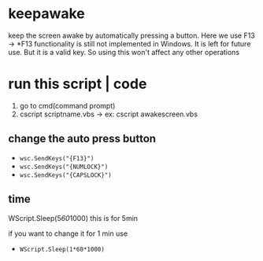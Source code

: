 # keepawake

keep the screen awake by automatically pressing a button. Here we use F13 -> \*F13 functionality is still not implemented in Windows. It is left for future use. But it is a valid key. So using this won't affect any other operations

# run this script | code

1. go to cmd(command prompt)
2. cscript scriptname.vbs -> ex: cscript awakescreen.vbs

## change the auto press button

- `wsc.SendKeys("{F13}")`
- `wsc.SendKeys("{NUMLOCK}")`
- `wsc.SendKeys("{CAPSLOCK}")`

## time

WScript.Sleep(5*60*1000)
this is for 5min

if you want to change it for 1 min use

- `WScript.Sleep(1*60*1000)`
